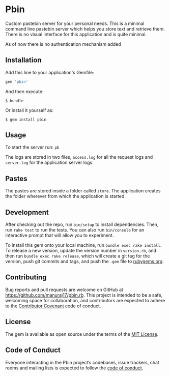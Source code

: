 # Pbin

Custom pastebin server for your personal needs. This is a minimal command line
pastebin server which helps you store text and retrieve them.
There is no visual interface for this application and is quite minimal.

As of now there is no authentication mechanism added 


## Installation

Add this line to your application's Gemfile:

```ruby
gem 'pbin'
```

And then execute:

    $ bundle

Or install it yourself as:

    $ gem install pbin

## Usage

To start the server run: `pb`


The logs are stored in two files, `access.log` for all the request logs and
`server.log` for the application server logs.


## Pastes

The pastes are stored inside a folder called `store`. The application creates
the folder wherever from which the application is started.

## Development

After checking out the repo, run `bin/setup` to install dependencies. Then,
run `rake test` to run the tests. You can also run `bin/console` for an
interactive prompt that will allow you to experiment.

To install this gem onto your local machine, run `bundle exec rake install`.
To release a new version, update the version number in `version.rb`, and then
run `bundle exec rake release`, which will create a git tag for the version,
push git commits and tags, and push the `.gem` file to
[rubygems.org](https://rubygems.org).

## Contributing

Bug reports and pull requests are welcome on GitHub at
https://github.com/manuraj17/pbin.rb. This project is intended to be a safe,
welcoming space for collaboration, and contributors are expected to adhere to
the [Contributor Covenant](http://contributor-covenant.org) code of conduct.

## License

The gem is available as open source under the terms of the
[MIT License](https://opensource.org/licenses/MIT).

## Code of Conduct

Everyone interacting in the Pbin project’s codebases, issue trackers, chat
rooms and mailing lists is expected to follow the
[code of conduct](https://github.com/[USERNAME]/pbin/blob/master/CODE_OF_CONDUCT.md).

